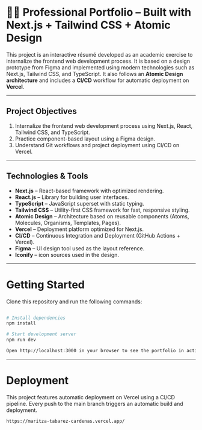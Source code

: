 # 🧑‍💻 Professional Portfolio – Built with Next.js + Tailwind CSS + Atomic Design

This project is an interactive résumé developed as an academic exercise to internalize the frontend web development process. It is based on a design prototype from Figma and implemented using modern technologies such as Next.js, Tailwind CSS, and TypeScript. It also follows an **Atomic Design architecture** and includes a **CI/CD** workflow for automatic deployment on **Vercel**.

---

##  Project Objectives

1. Internalize the frontend web development process using Next.js, React, Tailwind CSS, and TypeScript.
2. Practice component-based layout using a Figma design.
3. Understand Git workflows and project deployment using CI/CD on Vercel.

---

## Technologies & Tools

- **Next.js** – React-based framework with optimized rendering.
- **React.js** – Library for building user interfaces.
- **TypeScript** – JavaScript superset with static typing.
- **Tailwind CSS** – Utility-first CSS framework for fast, responsive styling.
- **Atomic Design** – Architecture based on reusable components (Atoms, Molecules, Organisms, Templates, Pages).
- **Vercel** – Deployment platform optimized for Next.js.
- **CI/CD** – Continuous Integration and Deployment (GitHub Actions + Vercel).
- **Figma** – UI design tool used as the layout reference.
- **Iconify** –  icon sources used in the design.

---

#  Getting Started

Clone this repository and run the following commands:

```bash

# Install dependencies
npm install

# Start development server
npm run dev

Open http://localhost:3000 in your browser to see the portfolio in action.
```

---

# Deployment
This project features automatic deployment on Vercel using a CI/CD pipeline. Every push to the main branch triggers an automatic build and deployment.

```
https://maritza-tabarez-cardenas.vercel.app/
```


